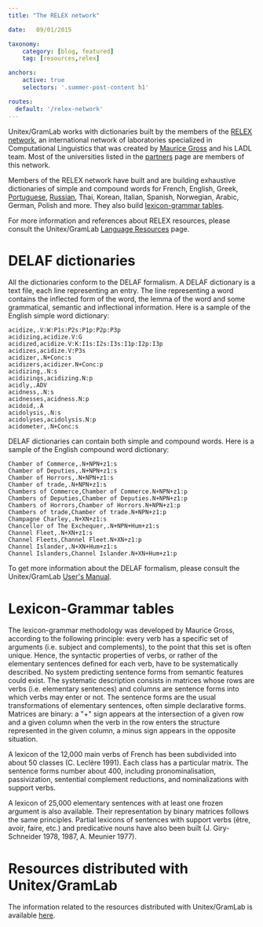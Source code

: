 ```yaml
---
title: "The RELEX network"

date:   09/01/2015

taxonomy:
    category: [blog, featured]
    tag: [resources,relex]

anchors:
    active: true
    selectors: '.summer-post-content h1'

routes:
  default: '/relex-network'    
---
```


Unitex/GramLab works with dictionaries built by the members of the [RELEX network](http://infolingu.univ-mlv.fr/english/Relex/Relex.html?target=_blank), an international network of laboratories specialized in Computational Linguistics that was created by <a target="_blank" href="https://en.wikipedia.org/wiki/Maurice_Gross">Maurice Gross</a> and his LADL team. Most of the universities listed in the [partners](../unitexgramlab-partners) page are members of this network. 

Members of the RELEX network have built and are building exhaustive dictionaries of simple and compound words for French, English, Greek, [Portuguese](http://label.ist.utl.pt/en/index.html), [Russian](http://www.cis.uni-muenchen.de), Thai, Korean, Italian, Spanish, Norwegian, Arabic, German, Polish and more. They also build [lexicon-grammar tables](#lexicon-grammar-tables). 

For more information and references about RELEX resources, please consult the Unitex/GramLab [Language Resources](/language-resources) page.

# DELAF dictionaries

All the dictionaries conform to the DELAF formalism. A DELAF dictionary is a text file, each line representing an entry. The line representing a word contains the inflected form of the word, the lemma of the word and some grammatical, semantic and inflectional information. Here is a sample of the English simple word dictionary:

    acidize,.V:W:P1s:P2s:P1p:P2p:P3p
    acidizing,acidize.V:G
    acidized,acidize.V:K:I1s:I2s:I3s:I1p:I2p:I3p
    acidizes,acidize.V:P3s
    acidizer,.N+Conc:s
    acidizers,acidizer.N+Conc:p
    acidizing,.N:s
    acidizings,acidizing.N:p
    acidly,.ADV
    acidness,.N:s
    acidnesses,acidness.N:p
    acidoid,.A
    acidolysis,.N:s
    acidolyses,acidolysis.N:p
    acidometer,.N+Conc:s 

DELAF dictionaries can contain both simple and compound words. Here is a sample of the English compound word dictionary:

    Chamber of Commerce,.N+NPN+z1:s
    Chamber of Deputies,.N+NPN+z1:s
    Chamber of Horrors,.N+NPN+z1:s
    Chamber of trade,.N+NPN+z1:s
    Chambers of Commerce,Chamber of Commerce.N+NPN+z1:p
    Chambers of Deputies,Chamber of Deputies.N+NPN+z1:p
    Chambers of Horrors,Chamber of Horrors.N+NPN+z1:p
    Chambers of trade,Chamber of trade.N+NPN+z1:p
    Champagne Charley,.N+XN+z1:s
    Chancellor of The Exchequer,.N+NPN+Hum+z1:s
    Channel Fleet,.N+XN+z1:s
    Channel Fleets,Channel Fleet.N+XN+z1:p
    Channel Islander,.N+XN+Hum+z1:s
    Channel Islanders,Channel Islander.N+XN+Hum+z1:p

To get more information about the DELAF formalism, please consult the Unitex/GramLab [User's Manual](http://releases.unitexgramlab.org/latest-stable/man).

# Lexicon-Grammar tables

The lexicon-grammar methodology was developed by Maurice Gross, according to the following principle: every verb has a specific set of arguments (i.e. subject and complements), to the point that this set is often unique. Hence, the syntactic properties of verbs, or rather of the elementary sentences defined for each verb, have to be systematically described. No system predicting sentence forms from semantic features could exist. The systematic description consists in matrices whose rows are verbs (i.e. elementary sentences) and columns are sentence forms into which verbs may enter or not. The sentence forms are the usual transformations of elementary sentences, often simple declarative forms. Matrices are binary: a "+" sign appears at the intersection of a given row and a given column when the verb in the row enters the structure represented in the given column, a minus sign appears in the opposite situation.

A lexicon of the 12,000 main verbs of French has been subdivided into about 50 classes (C. Leclère 1991). Each class has a particular matrix. The sentence forms number about 400, including pronominalisation, passivization, sentential complement reductions, and nominalizations with support verbs.

A lexicon of 25,000 elementary sentences with at least one frozen argument is also available. Their representation by binary matrices follows the same principles. Partial lexicons of sentences with support verbs (être, avoir, faire, etc.) and predicative nouns have also been built (J. Giry-Schneider 1978, 1987, A. Meunier 1977). 

# Resources distributed with Unitex/GramLab

The information related to the resources distributed with Unitex/GramLab is available [here](../language-resources).
